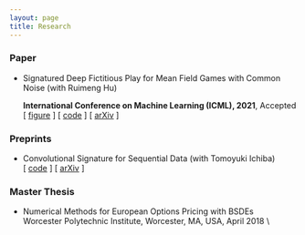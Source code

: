 ```yaml
---
layout: page
title: Research
---
```

### Paper
* Signatured Deep Fictitious Play for Mean Field Games with Common Noise (with Ruimeng Hu)

  **International Conference on Machine Learning (ICML), 2021**, Accepted \
  \[ [figure](SigDFP_icml.png) \] \[ [code](https://github.com/mmin0/SigDFP) \] \[ [arXiv](https://arxiv.org/abs/2106.03272) \]

### Preprints
* Convolutional Signature for Sequential Data (with Tomoyuki Ichiba) \
  \[ [code](https://github.com/mmin0/CNNSig) \] \[ [arXiv](https://arxiv.org/abs/2009.06719) \]

### Master Thesis
* Numerical Methods for European Options Pricing with BSDEs  
Worcester Polytechnic Institute, Worcester, MA, USA, April 2018  \

